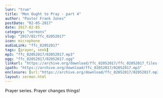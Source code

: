 ```yaml
---
lunr: "true"
title: "Men Ought to Pray - part 4"
author: "Pastor Frank Jones"
postDate: "02-05-2017"
date: 2017-02-05
category: "sermons"
slug: "2017/02/ffc_02052017"
icon: microphone
audioLink: "ffc_02052017"
tags: [prayer, seek]
mp3: "ffc_02052017/02052017.mp3"
ogg: "ffc_02052017/02052017.ogg"
linkurl: "https://archive.org/download/ffc_02052017/ffc_02052017_files.xml"
ipath: "https://archive.org/download/ffc_02052017/02052017.mp3"
enclosure: [url:"https://archive.org/download/ffc_02052017/02052017.mp3"]
layout: sermon.html
---
```


Prayer series.  Prayer changes things!